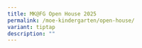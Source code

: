 ```yaml
---
title: MK@FG Open House 2025
permalink: /moe-kindergarten/open-house/
variant: tiptap
description: ""
---
```

<p></p>